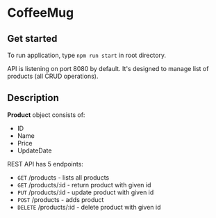 # CoffeeMug

## Get started

To run application, type `npm run start` in root directory.

API is listening on port 8080 by default.
It's designed to manage list of products (all CRUD operations).

## Description

<b>Product</b> object consists of:

-   ID
-   Name
-   Price
-   UpdateDate

REST API has 5 endpoints:

-   `GET` /products - lists all products
-   `GET` /products/:id - return product with given id
-   `PUT` /products/:id - update product with given id
-   `POST` /products - adds product
-   `DELETE` /products/:id - delete product with given id
